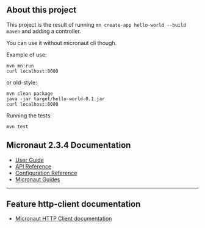 ## About this project

This project is the result of running `mn create-app hello-world --build maven` and
adding a controller.

You can use it without micronaut cli though.

Example of use:

```
mvn mn:run
curl localhost:8080
```

or old-style:
```
mvn clean package
java -jar target/hello-world-0.1.jar
curl localhost:8080
```
Running the tests:
```
mvn test
```

## Micronaut 2.3.4 Documentation

- [User Guide](https://docs.micronaut.io/2.3.4/guide/index.html)
- [API Reference](https://docs.micronaut.io/2.3.4/api/index.html)
- [Configuration Reference](https://docs.micronaut.io/2.3.4/guide/configurationreference.html)
- [Micronaut Guides](https://guides.micronaut.io/index.html)
---

## Feature http-client documentation

- [Micronaut HTTP Client documentation](https://docs.micronaut.io/latest/guide/index.html#httpClient)

